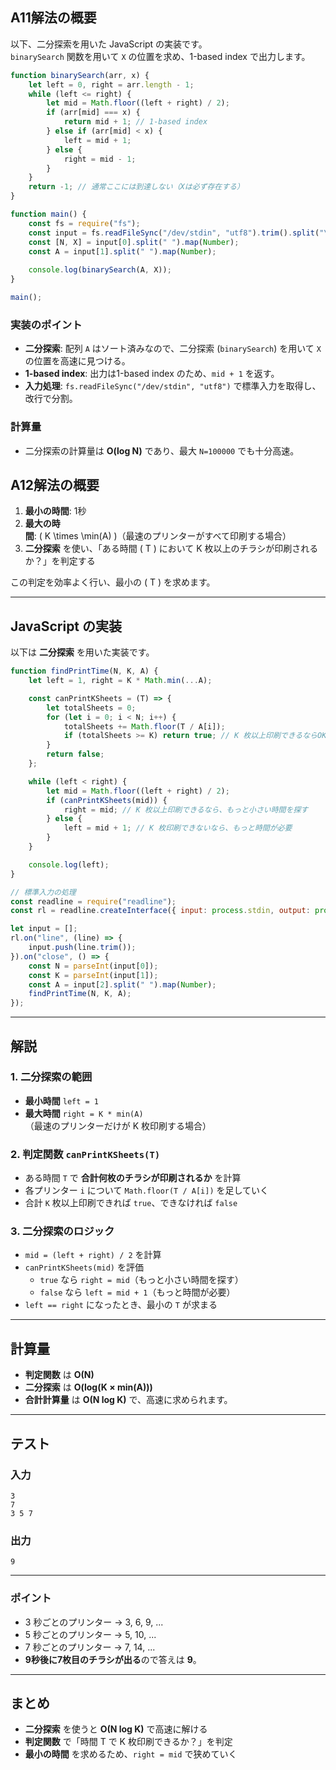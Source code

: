 ## **A11解法の概要**
以下、二分探索を用いた JavaScript の実装です。  
`binarySearch` 関数を用いて `X` の位置を求め、1-based index で出力します。
```javascript
function binarySearch(arr, x) {
    let left = 0, right = arr.length - 1;
    while (left <= right) {
        let mid = Math.floor((left + right) / 2);
        if (arr[mid] === x) {
            return mid + 1; // 1-based index
        } else if (arr[mid] < x) {
            left = mid + 1;
        } else {
            right = mid - 1;
        }
    }
    return -1; // 通常ここには到達しない（Xは必ず存在する）
}

function main() {
    const fs = require("fs");
    const input = fs.readFileSync("/dev/stdin", "utf8").trim().split("\n");
    const [N, X] = input[0].split(" ").map(Number);
    const A = input[1].split(" ").map(Number);
    
    console.log(binarySearch(A, X));
}

main();
```
### 実装のポイント
- **二分探索**: 配列 `A` はソート済みなので、二分探索 (`binarySearch`) を用いて `X` の位置を高速に見つける。
- **1-based index**: 出力は1-based index のため、`mid + 1` を返す。
- **入力処理**: `fs.readFileSync("/dev/stdin", "utf8")` で標準入力を取得し、改行で分割。

### 計算量
- 二分探索の計算量は **O(log N)** であり、最大 `N=100000` でも十分高速。

## **A12解法の概要**
1. **最小の時間**: 1秒
2. **最大の時間**: \( K \times \min(A) \)（最速のプリンターがすべて印刷する場合）
3. **二分探索** を使い、「ある時間 \( T \) において K 枚以上のチラシが印刷されるか？」を判定する

この判定を効率よく行い、最小の \( T \) を求めます。

---

## **JavaScript の実装**
以下は **二分探索** を用いた実装です。

```javascript
function findPrintTime(N, K, A) {
    let left = 1, right = K * Math.min(...A);

    const canPrintKSheets = (T) => {
        let totalSheets = 0;
        for (let i = 0; i < N; i++) {
            totalSheets += Math.floor(T / A[i]);
            if (totalSheets >= K) return true; // K 枚以上印刷できるならOK
        }
        return false;
    };

    while (left < right) {
        let mid = Math.floor((left + right) / 2);
        if (canPrintKSheets(mid)) {
            right = mid; // K 枚以上印刷できるなら、もっと小さい時間を探す
        } else {
            left = mid + 1; // K 枚印刷できないなら、もっと時間が必要
        }
    }

    console.log(left);
}

// 標準入力の処理
const readline = require("readline");
const rl = readline.createInterface({ input: process.stdin, output: process.stdout });

let input = [];
rl.on("line", (line) => {
    input.push(line.trim());
}).on("close", () => {
    const N = parseInt(input[0]);
    const K = parseInt(input[1]);
    const A = input[2].split(" ").map(Number);
    findPrintTime(N, K, A);
});
```

---

## **解説**
### **1. 二分探索の範囲**
- **最小時間** `left = 1`
- **最大時間** `right = K * min(A)`（最速のプリンターだけが K 枚印刷する場合）

### **2. 判定関数 `canPrintKSheets(T)`**
- ある時間 `T` で **合計何枚のチラシが印刷されるか** を計算
- 各プリンター `i` について `Math.floor(T / A[i])` を足していく
- 合計 `K` 枚以上印刷できれば `true`、できなければ `false`

### **3. 二分探索のロジック**
- `mid = (left + right) / 2` を計算
- `canPrintKSheets(mid)` を評価
  - `true` なら `right = mid`（もっと小さい時間を探す）
  - `false` なら `left = mid + 1`（もっと時間が必要）
- `left == right` になったとき、最小の `T` が求まる

---

## **計算量**
- **判定関数** は **O(N)**
- **二分探索** は **O(log(K × min(A)))**
- **合計計算量** は **O(N log K)** で、高速に求められます。

---

## **テスト**
### **入力**
```
3
7
3 5 7
```
### **出力**
```
9
```
---
### **ポイント**
- 3 秒ごとのプリンター → 3, 6, 9, ...
- 5 秒ごとのプリンター → 5, 10, ...
- 7 秒ごとのプリンター → 7, 14, ...
- **9秒後に7枚目のチラシが出る**ので答えは **9**。

---

## **まとめ**
- **二分探索** を使うと **O(N log K)** で高速に解ける
- **判定関数** で「時間 T で K 枚印刷できるか？」を判定
- **最小の時間** を求めるため、`right = mid` で狭めていく
